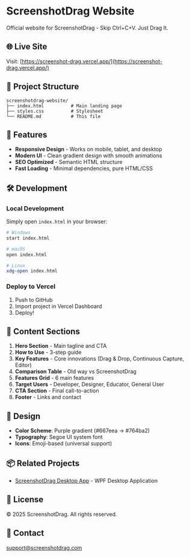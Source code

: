 # ScreenshotDrag Website

Official website for ScreenshotDrag - Skip Ctrl+C+V. Just Drag It.

## 🌐 Live Site

Visit: [https://screenshot-drag.vercel.app/](https://screenshot-drag.vercel.app/)

## 📁 Project Structure

```
screenshotdrag-website/
├── index.html          # Main landing page
├── styles.css          # Stylesheet
└── README.md           # This file
```

## 🚀 Features

- **Responsive Design** - Works on mobile, tablet, and desktop
- **Modern UI** - Clean gradient design with smooth animations
- **SEO Optimized** - Semantic HTML structure
- **Fast Loading** - Minimal dependencies, pure HTML/CSS

## 🛠️ Development

### Local Development

Simply open `index.html` in your browser:

```bash
# Windows
start index.html

# macOS
open index.html

# Linux
xdg-open index.html
```

### Deploy to Vercel

1. Push to GitHub
2. Import project in Vercel Dashboard
3. Deploy!

## 📝 Content Sections

1. **Hero Section** - Main tagline and CTA
2. **How to Use** - 3-step guide
3. **Key Features** - Core innovations (Drag & Drop, Continuous Capture, Editor)
4. **Comparison Table** - Old way vs ScreenshotDrag
5. **Features Grid** - 6 main features
6. **Target Users** - Developer, Designer, Educator, General User
7. **CTA Section** - Final call-to-action
8. **Footer** - Links and contact

## 🎨 Design

- **Color Scheme**: Purple gradient (#667eea → #764ba2)
- **Typography**: Segoe UI system font
- **Icons**: Emoji-based (universal support)

## 📦 Related Projects

- [ScreenshotDrag Desktop App](https://github.com/screenshotdrag-wow/ScreenshotDrag) - WPF Desktop Application

## 📄 License

© 2025 ScreenshotDrag. All rights reserved.

## 📧 Contact

support@screenshotdrag.com

